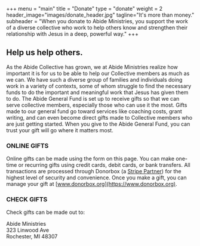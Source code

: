 +++
menu = "main"
title = "Donate"
type = "donate"
weight = 2
header_image="images/donate_header.jpg"
tagline="It's more than money."
subheader = "When you donate to Abide Ministries, you support the work of a diverse collective who work to help others know and strengthen their relationship with Jesus in a deep, powerful way."
+++
## Help us help others.

As the Abide Collective has grown, we at Abide Ministries realize how important it is for us to be able to help our Collective members as much as we can. We have such a diverse group of families and individuals doing work in a variety of contexts, some of whom struggle to find the necessary funds to do the important and meaningful work that Jesus has given them to do. The Abide General Fund is set up to receive gifts so that we can serve collective members, especially those who can use it the most. Gifts made to our general fund go toward services like coaching costs, grant writing, and can even become direct gifts made to Collective members who are just getting started. When you give to the Abide General Fund, you can trust your gift will go where it matters most. 

### ONLINE GIFTS

Online gifts can be made using the form on this page. You can make one-time or recurring gifts using credit cards, debit cards, or bank transfers. All transactions are processed through Donorbox (a [Stripe Partner](https://www.stripe.com)) for the highest level of security and convenience. Once you make a gift, you can manage your gift at [www.donorbox.org](https://www.donorbox.org).

### CHECK GIFTS

<p>Check gifts can be made out to:

<p>Abide Ministries<br>
323 Linwood Ave<br>
Rochester, MI 48307</p>